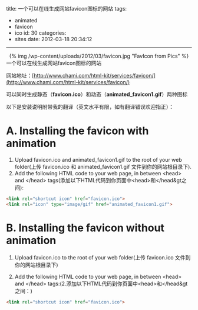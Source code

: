 title: 一个可以在线生成网站favicon图标的网站
tags:
  - animated
  - favicon
  - ico
id: 30
categories:
  - sites
date: 2012-03-18 20:34:12
---

<center>{% img /wp-content/uploads/2012/03/favicon.jpg "FavIcon from Pics" %}</center>
一个可以在线生成网站favicon图标的网站

网站地址：[http://www.chami.com/html-kit/services/favicon/](http://www.chami.com/html-kit/services/favicon/)

可以同时生成静态（**favicon.ico**）和动态（**animated_favicon1.gif**）两种图标

以下是安装说明附带我的翻译（英文水平有限，如有翻译错误欢迎指正）：

# A. Installing the favicon with animation

1. Upload favicon.ico and animated_favicon1.gif to the root of your web folder(上传 favicon.ico 和 animated_favicon1.gif 文件到你的网站根目录下).
2. Add the following HTML code to your web page, in between &lt;head&gt; and &lt;/head&gt; tags(添加以下HTML代码到你页面中&lt;head&gt;和&lt;/head&gt之间):
```html
<link rel="shortcut icon" href="favicon.ico">
<link rel="icon" type="image/gif" href="animated_favicon1.gif">
```

# B. Installing the favicon without animation

1. Upload favicon.ico to the root of your web folder(上传 favicon.ico 文件到你的网站根目录下)

2. Add the following HTML code to your web page, in between &lt;head&gt; and &lt;/head&gt; tags:(2.添加以下HTML代码到你页面中&lt;head&gt;和&lt;/head&gt之间：)
```html
<link rel="shortcut icon" href="favicon.ico">
```

